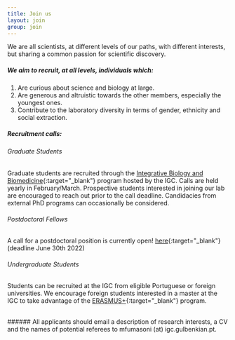 ```yaml
---
title: Join us
layout: join
group: join
---
```


We are all scientists, at different levels of our paths, with different interests, but sharing a common passion for scientific discovery.

##### We aim to recruit, at all levels,  individuals which:

1. Are curious about science and biology at large.
2. Are generous and altruistic towards the other members, especially the youngest ones.
3. Contribute to the laboratory diversity in terms of gender, ethnicity and social extraction.

##### Recruitment calls:
###### <i>Graduate Students</i>
Graduate students are recruited through the [Integrative Biology and Biomedicine](https://gulbenkian.pt/ciencia/training/phd-programmes/ibb/){:target="_blank"} program hosted by the IGC. Calls are held yearly in February/March. Prospective students interested in joining our lab are encouraged to reach out prior to the call deadline. Candidacies from external PhD programs can occasionally be considered. 

###### <i>Postdoctoral Fellows</i>
A call for a postdoctoral position is currently open! [here](https://gulbenkian.pt/ciencia/wp-content/uploads/sites/47/2022/05/Call-Fellowship-Internal_MF-1.pdf){:target="_blank"} (deadline June 30th 2022)


###### <i>Undergraduate Students</i>
Students can be recruited at the IGC from eligible Portuguese or foreign universities. We encourage foreign students interested in a master at the IGC to take advantage of the [ERASMUS+](https://erasmus-plus.ec.europa.eu/opportunities/opportunities-for-individuals/students/traineeship-student){:target="_blank"} program.

<br>
###### All applicants should email a description of research interests, a CV and the names of potential referees to mfumasoni (at) igc.gulbenkian.pt.
